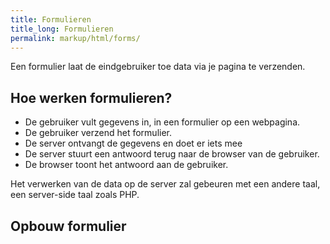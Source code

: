```yaml
---
title: Formulieren
title_long: Formulieren
permalink: markup/html/forms/
---
```


Een formulier laat de eindgebruiker toe data via je pagina te verzenden. 

Hoe werken formulieren?
-----------------------

- De gebruiker vult gegevens in, in een formulier op een webpagina.
- De gebruiker verzend het formulier.
- De server ontvangt de gegevens en doet er iets mee
- De server stuurt een antwoord terug naar de browser van de gebruiker.
- De browser toont het antwoord aan de gebruiker.

Het verwerken van de data op de server zal gebeuren met een andere taal, een server-side taal zoals PHP.

Opbouw formulier
-----------------

